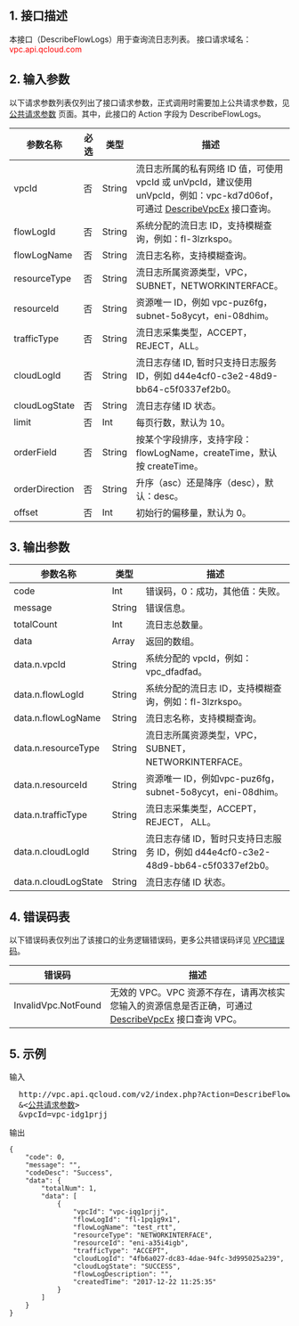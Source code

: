 ## 1. 接口描述
 
本接口（DescribeFlowLogs）用于查询流日志列表。
接口请求域名：<font style="color:red">vpc.api.qcloud.com</font> 


## 2. 输入参数
以下请求参数列表仅列出了接口请求参数，正式调用时需要加上公共请求参数，见 <a href="/doc/api/372/4153" title="公共请求参数">公共请求参数</a> 页面。其中，此接口的 Action 字段为 DescribeFlowLogs。

| 参数名称 | 必选  | 类型 | 描述 |
|---------|---------|---------|---------|
| vpcId | 否 | String | 流日志所属的私有网络 ID 值，可使用 vpcId 或 unVpcId，建议使用 unVpcId，例如：vpc-kd7d06of，可通过 <a href="http://tcecqpoc.fsphere.cn/doc/api/245/%E6%9F%A5%E8%AF%A2%E7%A7%81%E6%9C%89%E7%BD%91%E7%BB%9C%E5%88%97%E8%A1%A8" title="DescribeVpcEx">DescribeVpcEx</a> 接口查询。 | 
| flowLogId | 否 | String | 系统分配的流日志 ID，支持模糊查询，例如：fl-3lzrkspo。|
| flowLogName | 否 | String | 流日志名称，支持模糊查询。 |
| resourceType | 否 | String | 流日志所属资源类型，VPC，SUBNET，NETWORKINTERFACE。 |
| resourceId | 否 | String | 资源唯一 ID，例如 vpc-puz6fg，subnet-5o8ycyt，eni-08dhim。 |
| trafficType | 否 | String | 流日志采集类型，ACCEPT，REJECT，ALL。 |
| cloudLogId | 否 | String | 流日志存储 ID, 暂时只支持日志服务 ID，例如 d44e4cf0-c3e2-48d9-bb64-c5f0337ef2b0。 |
| cloudLogState | 否 | String | 流日志存储 ID 状态。 |
| limit | 否 | Int | 每页行数，默认为 10。 |
| orderField | 否 | String | 按某个字段排序，支持字段：flowLogName，createTime，默认按 createTime。 |
| orderDirection | 否 | String | 升序（asc）还是降序（desc），默认：desc。 |
| offset | 否 | Int | 初始行的偏移量，默认为 0。|

## 3. 输出参数

| 参数名称 | 类型 | 描述|
|---------|---------|---------|
| code| Int | 错误码，0：成功，其他值：失败。 |
| message |  String | 错误信息。 |
| totalCount |  Int | 流日志总数量。 |
| data | Array  | 返回的数组。 |
| data.n.vpcId | String | 系统分配的 vpcId，例如：vpc_dfadfad。|
| data.n.flowLogId | String | 系统分配的流日志 ID，支持模糊查询，例如：fl-3lzrkspo。|
| data.n.flowLogName | String | 流日志名称，支持模糊查询。 |
| data.n.resourceType | String | 流日志所属资源类型，VPC，SUBNET，NETWORKINTERFACE。 |
| data.n.resourceId | String | 资源唯一 ID，例如vpc-puz6fg，subnet-5o8ycyt，eni-08dhim。 |
| data.n.trafficType | String | 流日志采集类型，ACCEPT，REJECT， ALL。 |
| data.n.cloudLogId | String | 流日志存储 ID，暂时只支持日志服务 ID，例如 d44e4cf0-c3e2-48d9-bb64-c5f0337ef2b0。 |
| data.n.cloudLogState | String | 流日志存储 ID 状态。 |


## 4. 错误码表
以下错误码表仅列出了该接口的业务逻辑错误码，更多公共错误码详见 <a href="http://tcecqpoc.fsphere.cn/doc/api/245/4924" title="VPC错误码">VPC错误码</a>。
 
| 错误码 | 描述 |
|---------|---------|
| InvalidVpc.NotFound | 无效的 VPC。VPC 资源不存在，请再次核实您输入的资源信息是否正确，可通过 <a href="http://tcecqpoc.fsphere.cn/doc/api/245/%E6%9F%A5%E8%AF%A2%E7%A7%81%E6%9C%89%E7%BD%91%E7%BB%9C%E5%88%97%E8%A1%A8" title="DescribeVpcEx">DescribeVpcEx</a> 接口查询 VPC。 |

## 5. 示例
 
输入
<pre>
  http://vpc.api.qcloud.com/v2/index.php?Action=DescribeFlowLogs
  &<<a href="http://tcecqpoc.fsphere.cn/doc/api/229/6976">公共请求参数</a>>
  &vpcId=vpc-idg1prjj
</pre>

输出

```
{
    "code": 0,
    "message": "",
    "codeDesc": "Success",
    "data": {
        "totalNum": 1,
        "data": [
            {
                "vpcId": "vpc-iqg1prjj",
                "flowLogId": "fl-1pq1g9x1",
                "flowLogName": "test_rtt",
                "resourceType": "NETWORKINTERFACE",
                "resourceId": "eni-a35i4igb",
                "trafficType": "ACCEPT",
                "cloudLogId": "4fb6a027-dc83-4dae-94fc-3d995025a239",
                "cloudLogState": "SUCCESS",
                "flowLogDescription": "",
                "createdTime": "2017-12-22 11:25:35"
            }
        ]
    }
}
```
